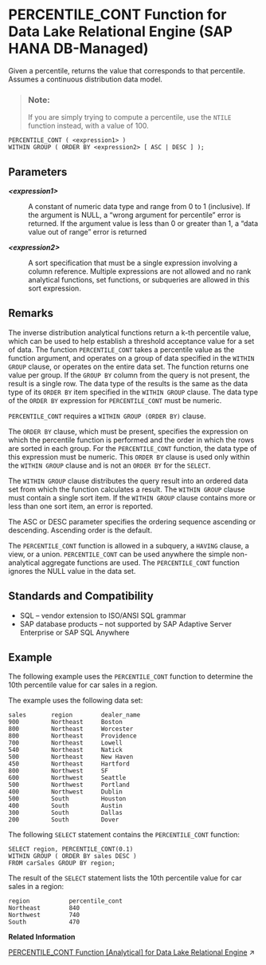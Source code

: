 <!-- loio126ea72fa1b94e76828493c4602e8942 -->

# PERCENTILE\_CONT Function for Data Lake Relational Engine \(SAP HANA DB-Managed\)

Given a percentile, returns the value that corresponds to that percentile. Assumes a continuous distribution data model.



> ### Note:  
> If you are simply trying to compute a percentile, use the `NTILE` function instead, with a value of 100.



```
PERCENTILE_CONT ( <expression1> )
WITHIN GROUP ( ORDER BY <expression2> [ ASC | DESC ] );
```



<a name="loio126ea72fa1b94e76828493c4602e8942__section_h1g_zkn_vrb"/>

## Parameters


<dl>
<dt><b>

*<expression1\>*

</b></dt>
<dd>

A constant of numeric data type and range from 0 to 1 \(inclusive\). If the argument is NULL, a “wrong argument for percentile” error is returned. If the argument value is less than 0 or greater than 1, a “data value out of range” error is returned



</dd><dt><b>

*<expression2\>*

</b></dt>
<dd>

A sort specification that must be a single expression involving a column reference. Multiple expressions are not allowed and no rank analytical functions, set functions, or subqueries are allowed in this sort expression.



</dd>
</dl>



<a name="loio126ea72fa1b94e76828493c4602e8942__section_rqp_zkn_vrb"/>

## Remarks

The inverse distribution analytical functions return a k-th percentile value, which can be used to help establish a threshold acceptance value for a set of data. The function `PERCENTILE_CONT` takes a percentile value as the function argument, and operates on a group of data specified in the `WITHIN GROUP` clause, or operates on the entire data set. The function returns one value per group. If the `GROUP BY` column from the query is not present, the result is a single row. The data type of the results is the same as the data type of its `ORDER BY` item specified in the `WITHIN GROUP` clause. The data type of the `ORDER BY` expression for `PERCENTILE_CONT` must be numeric.

`PERCENTILE_CONT` requires a `WITHIN GROUP (ORDER BY)` clause.

The `ORDER BY` clause, which must be present, specifies the expression on which the percentile function is performed and the order in which the rows are sorted in each group. For the `PERCENTILE_CONT` function, the data type of this expression must be numeric. This `ORDER BY` clause is used only within the `WITHIN GROUP` clause and is not an `ORDER BY` for the `SELECT`.

The `WITHIN GROUP` clause distributes the query result into an ordered data set from which the function calculates a result. The `WITHIN GROUP` clause must contain a single sort item. If the `WITHIN GROUP` clause contains more or less than one sort item, an error is reported.

The ASC or DESC parameter specifies the ordering sequence ascending or descending. Ascending order is the default.

The `PERCENTILE_CONT` function is allowed in a subquery, a `HAVING` clause, a view, or a union. `PERCENTILE_CONT` can be used anywhere the simple non-analytical aggregate functions are used. The `PERCENTILE_CONT` function ignores the NULL value in the data set.



<a name="loio126ea72fa1b94e76828493c4602e8942__section_shj_1ln_vrb"/>

## Standards and Compatibility

-   SQL – vendor extension to ISO/ANSI SQL grammar
-   SAP database products – not supported by SAP Adaptive Server Enterprise or SAP SQL Anywhere



<a name="loio126ea72fa1b94e76828493c4602e8942__section_fx5_1ln_vrb"/>

## Example

The following example uses the `PERCENTILE_CONT` function to determine the 10th percentile value for car sales in a region.

The example uses the following data set:

```
sales       region        dealer_name
900         Northeast     Boston
800         Northeast     Worcester
800         Northeast     Providence
700         Northeast     Lowell
540         Northeast     Natick
500         Northeast     New Haven
450         Northeast     Hartford
800         Northwest     SF
600         Northwest     Seattle
500         Northwest     Portland
400         Northwest     Dublin
500         South         Houston
400         South         Austin
300         South         Dallas
200         South         Dover
```

The following `SELECT` statement contains the `PERCENTILE_CONT` function:

```
SELECT region, PERCENTILE_CONT(0.1)
WITHIN GROUP ( ORDER BY sales DESC )
FROM carSales GROUP BY region;
```

The result of the `SELECT` statement lists the 10th percentile value for car sales in a region:

```
region           percentile_cont
Northeast        840
Northwest        740
South            470
```

**Related Information**  


[PERCENTILE_CONT Function \[Analytical\] for Data Lake Relational Engine](https://help.sap.com/viewer/19b3964099384f178ad08f2d348232a9/2023_4_QRC/en-US/a56d9fa784f21015b6c8d94588153331.html "Given a percentile, returns the value that corresponds to that percentile. Assumes a continuous distribution data model.") :arrow_upper_right:

